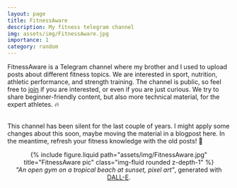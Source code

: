 ```yaml
---
layout: page
title: FitnessAware
description: My fitness telegram channel
img: assets/img/FitnessAware.jpg
importance: 1
category: random
---
```


FitnessAware is a Telegram channel where my brother and I used to upload posts about different fitness topics. We are interested in sport, nutrition, athletic performance, and strength training. The channel is public, so feel free to [join](https://t.me/FitnessAware) if you are interested, or even if you are just curious. We try to share beginner-friendly content, but also more technical material, for the expert athletes. :fire: <br/><br/>

This channel has been silent for the last couple of years. I might apply some changes about this soon, maybe moving the material in a blogpost here. In the meantime, refresh your fitness knowledge with the old posts! :muscle:

<div class="row">
    <center>
        <div class="col-sm-6 mt-3 mt-md-0">
            {% include figure.liquid path="assets/img/FitnessAware.jpg" title="FitnessAware pic" class="img-fluid rounded z-depth-1" %}
        </div>
    </center>
</div>
<div class="caption">
    <center>
        <em>"An open gym on a tropical beach at sunset, pixel art"</em>, generated with <a href="https://openai.com/dall-e-2/">DALL-E</a>.
    </center>
</div>
